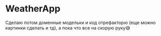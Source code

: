 # WeatherApp
Сделаю потом доменные модельки и код отрефакторю (еще можно картинки сделать и тд), а пока что все на скорую руку😅
